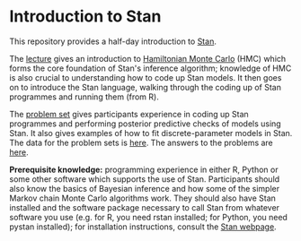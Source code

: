 # Introduction to Stan
This repository provides a half-day introduction to [Stan](https://mc-stan.org/).

The [lecture](presentations/introduction_to_stan.pdf) gives an introduction to [Hamiltonian Monte Carlo](https://www.youtube.com/watch?v=a-wydhEuAm0) (HMC) which forms the core foundation of Stan's inference algorithm; knowledge of HMC is also crucial to understanding how to code up Stan models. It then goes on to introduce the Stan language, walking through the coding up of Stan programmes and running them (from R).

The [problem set](problem_sets/introduction_to_stan_problem_sets.pdf) gives participants experience in coding up Stan programmes and performing posterior predictive checks of models using Stan. It also gives examples of how to fit discrete-parameter models in Stan. The data for the problem sets is [here](problem_sets/data). The answers to the problems are [here](problem_sets/introduction_to_stan_problem_sets_answers.pdf).

**Prerequisite knowledge:** programming experience in either R, Python or some other software which supports the use of Stan. Participants should also know the basics of Bayesian inference and how some of the simpler Markov chain Monte Carlo algorithms work. They should also have Stan installed and the software package necessary to call Stan from whatever software you use (e.g. for R, you need rstan installed; for Python, you need pystan installed); for installation instructions, consult the [Stan webpage](https://mc-stan.org/).
